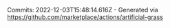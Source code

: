 Commits: 2022-12-03T15:48:14.616Z - Generated via https://github.com/marketplace/actions/artificial-grass
<br>
